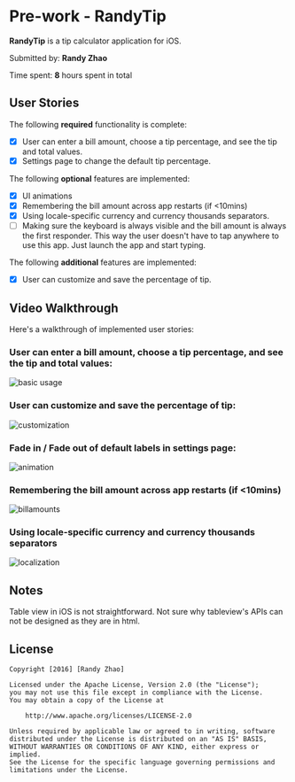 # Pre-work - RandyTip

**RandyTip** is a tip calculator application for iOS.

Submitted by: **Randy Zhao**

Time spent: **8** hours spent in total

## User Stories

The following **required** functionality is complete:

* [x] User can enter a bill amount, choose a tip percentage, and see the tip and total values.
* [x] Settings page to change the default tip percentage.

The following **optional** features are implemented:
* [x] UI animations
* [x] Remembering the bill amount across app restarts (if <10mins)
* [x] Using locale-specific currency and currency thousands separators.
* [ ] Making sure the keyboard is always visible and the bill amount is always the first responder. This way the user doesn't have to tap anywhere to use this app. Just launch the app and start typing.

The following **additional** features are implemented:

- [x] User can customize and save the percentage of tip.

## Video Walkthrough 

Here's a walkthrough of implemented user stories:

### User can enter a bill amount, choose a tip percentage, and see the tip and total values:

![basic usage](http://i.imgur.com/3rLbbzt.gif?1)

### User can customize and save the percentage of tip:

![customization](http://i.imgur.com/lOO9Cyv.gif?1)

### Fade in / Fade out of default labels in settings page:

![animation](http://i.imgur.com/VvFlBUG.gif?1)

### Remembering the bill amount across app restarts (if <10mins)
![billamounts](http://i.imgur.com/8sv4yj2.gif?1)

### Using locale-specific currency and currency thousands separators
![localization](http://i.imgur.com/ZCk6xkB.gif?1)
## Notes

Table view in iOS is not straightforward. Not sure why tableview's APIs can not be designed as they are in html.

## License

    Copyright [2016] [Randy Zhao]

    Licensed under the Apache License, Version 2.0 (the "License");
    you may not use this file except in compliance with the License.
    You may obtain a copy of the License at

        http://www.apache.org/licenses/LICENSE-2.0

    Unless required by applicable law or agreed to in writing, software
    distributed under the License is distributed on an "AS IS" BASIS,
    WITHOUT WARRANTIES OR CONDITIONS OF ANY KIND, either express or implied.
    See the License for the specific language governing permissions and
    limitations under the License.
